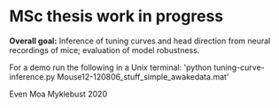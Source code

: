 # MSc thesis work in progress
**Overall goal:** Inference of tuning curves and head direction from neural recordings of mice; evaluation of model robustness.

For a demo run the following in a Unix terminal:
'python tuning-curve-inference.py Mouse12-120806_stuff_simple_awakedata.mat'

Even Moa Myklebust 2020
